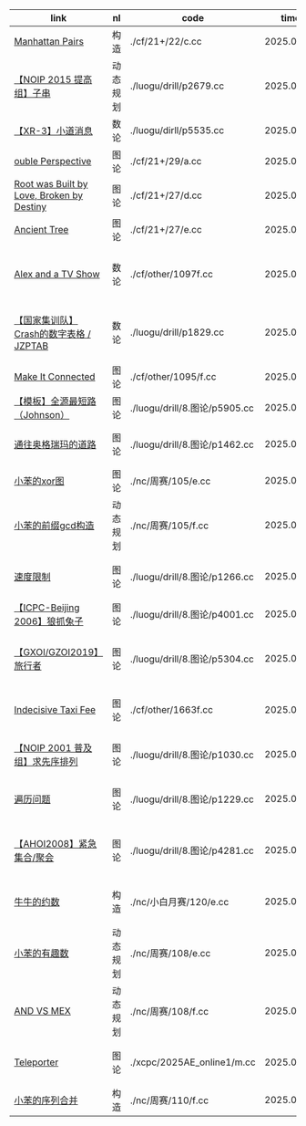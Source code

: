 | link                                                                                       | nl       | code                          | time       | re | pt                     |
|--------------------------------------------------------------------------------------------|----------|-------------------------------|------------|----|------------------------|
| [Manhattan Pairs](https://codeforces.com/contest/2122/problem/C)                           | 构造     | ./cf/21+/22/c.cc              | 2025.07.21 | 0  | 构造                   |
| [【NOIP 2015 提高组】子串](https://www.luogu.com.cn/problem/P2679)                         | 动态规划 | ./luogu/drill/p2679.cc        | 2025.08.04 | 1  | 动态规划，状态压缩     |
| [【XR-3】小道消息](https://www.luogu.com.cn/problem/P5535)                                 | 数论     | ./luogu/dirll/p5535.cc        | 2025.08.06 | 1  | 素数，构造             |
| [ouble Perspective](https://codeforces.com/contest/2129/problem/A)                         | 图论     | ./cf/21+/29/a.cc              | 2025.08.07 | 1  | 并查集                 |
| [Root was Built by Love, Broken by Destiny](https://codeforces.com/contest/2127/problem/D) | 图论     | ./cf/21+/27/d.cc              | 2025.08.11 | 1  | 组合数学，树           |
| [Ancient Tree](https://codeforces.com/contest/2127/problem/E)                              | 图论     | ./cf/21+/27/e.cc              | 2025.08.12 | 2  | **虚拟树**             |
| [Alex and a TV Show](https://codeforces.com/contest/1097/problem/F)                        | 数论     | ./cf/other/1097f.cc           | 2025.08.15 | 0  | 状态压缩，莫比乌斯反演 |
| [【国家集训队】Crash的数字表格 / JZPTAB](https://www.luogu.com.cn/problem/P1829)           | 数论     | ./luogu/drill/p1829.cc        | 2025.08.18 | 1  | 整数分块，莫比乌斯反演 |
| [Make It Connected](https://codeforces.com/contest/1095/problem/F)                         | 图论     | ./cf/other/1095/f.cc          | 2025.08.18 | 1  | 最小生成树             |
| [【模板】全源最短路（Johnson）](https://www.luogu.com.cn/problem/P5905)                    | 图论     | ./luogu/drill/8.图论/p5905.cc | 2025.08.20 | 0  | spfa，dijkstra         |
| [通往奥格瑞玛的道路](https://www.luogu.com.cn/problem/P1462)                               | 图论     | ./luogu/drill/8.图论/p1462.cc | 2025.08.20 | 1  | 二分答案，dijkstra     |
| [小苯的xor图](https://ac.nowcoder.com/acm/contest/115861)                                  | 图论     | ./nc/周赛/105/e.cc            | 2025.08.22 | 0  | 图论，位运算           |
| [小苯的前缀gcd构造](https://ac.nowcoder.com/acm/contest/115861/F)                          | 动态规划 | ./nc/周赛/105/f.cc            | 2025.08.22 | 0  | 动态规划               |
| [速度限制](https://www.luogu.com.cn/problem/P1266)                                         | 图论     | ./luogu/drill/8.图论/p1266.cc | 2025.08.24 | 0  | 最短路，分层图         |
| [【ICPC-Beijing 2006】狼抓兔子](https://www.luogu.com.cn/problem/P4001)                    | 图论     | ./luogu/drill/8.图论/p4001.cc | 2025.08.25 | 0  | 最大流                 |
| [【GXOI/GZOI2019】旅行者](https://www.luogu.com.cn/problem/P5304)                          | 图论     | ./luogu/drill/8.图论/p5304.cc | 2025.08.28 | 0  | 最短路，二进制优化     |
| [Indecisive Taxi Fee](https://codeforces.com/problemset/problem/1163/F)                    | 图论     | ./cf/other/1663f.cc           | 2025.09.01 | 1  | 最短路，构造优化       |
| [【NOIP 2001 普及组】求先序排列](https://www.luogu.com.cn/problem/P1030)                   | 图论     | ./luogu/drill/8.图论/p1030.cc | 2025.09.02 | 0  | 前中后序，树上问题     |
| [遍历问题](https://www.luogu.com.cn/problem/P1229)                                         | 图论     | ./luogu/drill/8.图论/p1229.cc | 2025.09.02 | 0  | 前中后序 ，树上问题    |
| [【AHOI2008】紧急集合/聚会](https://www.luogu.com.cn/problem/P4281)                        | 图论     | ./luogu/drill/8.图论/p4281.cc | 2025.09.04 | 0  | 最近公共祖先，构造     |
| [牛牛的约数](https://ac.nowcoder.com/acm/contest/116657/E)                                 | 构造     | ./nc/小白月赛/120/e.cc        | 2025.09.05 | 0  | 枚举，队列优化         |
| [小苯的有趣数](https://ac.nowcoder.com/acm/contest/116658/E)                               | 动态规划 | ./nc/周赛/108/e.cc            | 2025.09.07 | 1  | 构造，01背包           |
| [AND VS MEX](https://ac.nowcoder.com/acm/contest/116658/F)                                 | 动态规划 | ./nc/周赛/108/f.cc            | 2025.09.08 | 1  | 构造，sosdp            |
| [Teleporter](https://qoj.ac/contest/2513/problem/14313)                                    | 图论     | ./xcpc/2025AE_online1/m.cc    | 2025.09.10 | 0  | 最短路，分层图         |
| [小苯的序列合并](https://ac.nowcoder.com/acm/contest/117163)                               | 构造     | ./nc/周赛/110/f.cc            | 2025.09.24 | 0  | 构造                   |
